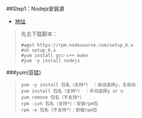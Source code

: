 ##Step1：Nodejs安装源
-	[地址](https://downloads.nodesource.com)
>先去下载脚本：
>```
>#wget https://rpm.nodesource.com/setup_6.x
>#sh setup_6.x
>#yum install gcc-c++ make
>#yum -y install nodejs
>```


###yum(亚猛)
>```
>yum -y install 包名（支持*） ：自动选择y，全自动
>yum install 包名（支持*） ：手动选择y or n
>yum remove 包名（不支持*）
>rpm -ivh 包名（支持*）：安装rpm包
>rpm -e 包名（不支持*）：卸载rpm包
>
>```
